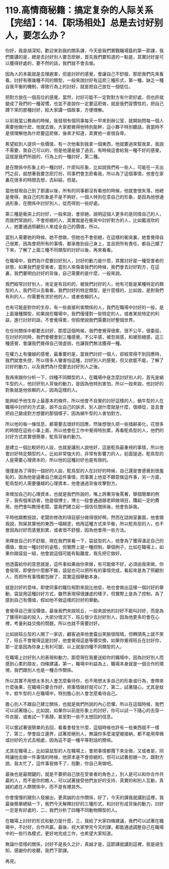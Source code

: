 # 119.高情商秘籍：搞定复杂的人际关系【完结】：14.【职场相处】总是去讨好别人，要怎么办？

你好，我是胡深知，歡迎來到我的關系課，今天是我們實戰職場篇的第一節課，我們要講的是，總是去討好別人要怎麽辦，首先我們要知道的一點是，其實討好是可以獲得好處的，要不然的話，我們就不會去做。

因為人的本能就是去理避害，但是討好的感覺，會讓自己不舒服，那麽我們先來看看，討好有哪幾種不同的類型，一般來說討好有這麽三種形式，第一種，缺乏一種自我平衡的機制，導致行為上的討好，就是把自己放在一個低位。

把對方放在一個高位的感覺，當然，討好可能不一定對對方有什麽好處，但也許就變成了我們的一種習慣，也並不是說你一定要這麽做，就是我們習慣性的，把自己蹲下來的那種討好，給大家講一個故事，方便理解。

以前我當公務員的時候，我發現有個同事每天一早來到辦公室，就開始問每一個人需要他做什麽，他就去做，大家都覺得他特別能幹，這小夥子特別聽話，我當時不是很理解他為什麽要這麽做，後來才知道，其實他一直很自卑。

希望給別人提供一些價值，有一次他看到我拿一個東西，他就要過來幫我拿，我說不需要，我自己可以的，但是他還是搶了過去，有時候這會給我一種不好的感覺，這就是我們所說的，行為上的一種討好，第二種。

是在關係中形象上的一種討好，什麽叫形象，比如說我們有一些人，可能在一天出門之前，就想著我要怎麽打扮，同事們會怎麽看我，所以為了這個事情，他會在家裏花很多的時間去想，去糾結，但是。

當他發現自己到了那邊以後，所有的同事都沒有看他的時候，他就會很失落，他總是覺得，我自己的形象是不是不夠好，一個人特別在意自己的形象，是因為他想通過形象，在關係中討好別人，從而得到一些好處。

第三種是衝突上的討好，一般來說，會拒絕，說明這個人更多的是同情自己的人，而我們常說的，不會拒絕的人，其實就是在衝突中討好對方的人，比如戴淑欣的人，她要通過照顧別人來成全自己的價值，所以。

當別人需要她的時候，她不想做，但她也不會拒絕，在這樣的衝突裏，她會覺得自己很累，因為會把所有的事情，都承擔到自己身上，並且把所有責任，都自己攔了下來，了解了上面三種不同類型的討好以後，再來看看。

在職場中，我們為什麼要討好別人，討好的動力是什麼，其實討好是一種受害者的狀態，如果我們是受害者，當別人來傷害我們的時候，我們會去討好對方，在這裏，我們要明白討好的背後，自己需要的是什麼，一般來說。

我們經常討好別人，肯定是有目的的，被我們討好的人，他有可能是某種特定的類型的人，我們可以去看看，我們討好的特定類型，是什麼樣的，比如說，是對我們有利的人，你需要有求於他的人，或者依賴的人。

也有可能是對你的生存，有一些直接利害關係的人，我們在職場中討好的一般，是上面幾種類型，如果說在職場中，我們僅僅對一些特定的人，或者某些特定的利益，進行討好的話，不會覺得累，但假使說我們需要討好整個世界。

在任何關係中都要去討好，那麼這個時候，我們會覺得很累，很不公平，很委屈，在討好的同時，我們會體會到三種感覺，不公平感，被忽視感，和被拒絕感，這三種感覺，會讓我們覺得自己很虛弱，也讓我們無法獲得一種。

在權力上有優越的感覺，最重要的是，當我們討好一個人，卻經常得不到回應時，我們就會失控，所以很多人蠻害怕這種，討好別人的感覺，但又欲罷不能，了解了討好的動力，以及我們為什麼要去討好別人之後。

我再來跟你分析一下，四種不同類型的人，在職場中是怎麼討好別人的，首先是蝸牛型的人，他討好別人背後的動力，是因為他特別害怕，所以一般來說，他討好的對象就是他依賴的人，因為這樣的人。

能夠給予他生存上最基本的條件，所以他會不自覺的討好這樣的人，蝸牛型的人在職場中討好的方式是，說不出自己的訴求，別人說什麼就是什麼，很順從，並且會把自己變成對方想要的那個樣子，因為蝸牛型的人害怕對方。

所以他的每一條信息，都需要去很好的回應，然後想很久把一些措辭美化，花很多的時間在這些小事上面，所以他會在工作中覺得特別累，再看鴕鳥型的人，他們的討好方式其實很簡單，鴕鳥背後的動力。

是建立一個比較好的人設，也就是讓別人說他好，這是鴕鳥最重視的事情，所以他會討好特定類型的人，比如非常強大的，非常有影響力的人，前面提過，鴕鳥型的人是需要心理資本的，所以他的這種討好也是有限的。

僅僅是為了得到一個好的人設，鴕鳥型的人在討好的時候，自己還是會感覺到很羞恥的，因為他是逼著自己做這件事情，而事實上他並不願意做這件事，另一方面，鴕鳥型的人需要優越的心理資本，他會通過背後攻擊對方。

來增加自己的心理資本，也就是我們所說的，嘴上誇著背後罵著，舉個簡單的例子，我有個來訪者，他是個博士，博士一般會通過跟老師做項目，賺起一定的費用，他們會叫教授老闆，當我們建立起一個信任關係後，他會告訴我。

平時他跟教授說，老闆你修改的項目部分做得很好啊，然而在諮詢室裏面，他會跟我說，狗屎其實他的東西一塌糊塗，他用這種方式來平衡，所以鴕鳥型的人，也不會因為討好而感覺到累，或者很不舒服，因為他會用一些方法。

來釋放自己的不舒服，現在我們來看一下，袋鼠型的人，他會為了獲得滿足自己的價值，做出一種討好的姿態，但實際上是一種控制，舉個例子，比如在職場上，如果你跟袋鼠一組，他會說這個可能有點難度，我先把它做好。

他透露給你的意思就是，這件事如果由你來做，有可能做不好，必須由我來做，你會發現，即使你什麼都不做，袋鼠也可以把所有的事情完成，看起來是為了照顧別人，而把所有事情都包辦了，其實這個舉動本身。

就是討好的意味，即使同事的職位相對來說比他低，他也會做出這樣一個討好的舉動，袋鼠用這種討好方式，雖然表現得很謙虛的樣子，但實際上是為了控制，為了感到自己有價值，假如他不做這樣的討好的舉動。

會覺得自己很沒價值，最後我們來說班丘，一般來說他的討好不能叫討好，而是為了獲得利益的投入，大部分情況下，班丘很少去討好別人，因為他更多的會在心裡，考量利益交換的問題，所以也就不需要討好。

比如說班丘型的人開了一家店，顧客過來他會露出笑臉很陰晴，但轉頭馬上就不笑了，班丘不會覺得這是討好，他會覺得這是等價交換，如果你覺得班丘在討好你，那一定是因為你身上有利可圖，以上就是四種不同類型的人。

在職場上討好別人的表現和動力，那麼現在我要送給你的職場中，因為討好別人而感到心累的朋友，四條建議，第一，職場中利益為上，職場本身就是一個合作的環境，我們跟別人也是一種合作關係。

所以其實不用想太多別人會怎麼看待你，也不用想太多自己的形象或行為，會帶來什麼後果，在職場只要合作好，把事情做好就可以了，第二，試著隨心，尤其是蚊牛，蚊牛型的人在職場中，特別擔心別人會怎麼看待自己。

擔心別人不跟自己建立關係，也就是我們所說的內心恐懼，所以在這個時候，我們可以試著隨心，比如說，如果你以前是形象上的討好，你可以試一下隨心的去穿一件衣服，或者試一下素顏，甚至對一些不太想回的信息。

可以嘗試著很簡單的去回，看看會發生什麼，這個時候也許有一些東西就不一樣了，第三，學會設立邊界，試著拒絕別人，無論你多麼渴望被接納，都不能用卑微或討好的方式去相處，因為這不是一種平等對話的關係。

尤其在職場上，比如袋鼠型的人在職場上，會把事情都攬下來全做，又或者是，同時讓他去做一件事情的時候，他原本是不會拒絕的，但可以試著拒絕一次，跟對方說，我太忙了，這件事我做不了，抱歉，你自己來做吧。

最後也是最關鍵的，就是不要把自己放在受害者的角色上，別人是可以和你合作共贏的人，而不是你的敵人，可以試著接受他們友好的支持，真實的和別人互動，真誠的處在人際關係中，而不是有裡其外。

你會慢慢的跟別人發展出，更真誠的合作關係，好了，今天的課我就講到這裡，我最後簡單總結一下，我們今天解釋討好的三種形式，和討好形成背後的動力，討好一定是有好處的，二，我們分析了四種不同動物類型的人。

在職場上討好的形式和動力是什麼，三，我給了大家四條建議，我們可以試著在職場中，不討好，合作共贏，最後，祝大家學完今天的課，都能通過調整自己在職場中的一些行為模式，更好地完成工作，也希望大家知道。

無論什麼樣的關係，討好不是長久之計，真誠才是，這節課就講到這裡，我是胡生知，感謝你的收聽，我們下節課。

再見。